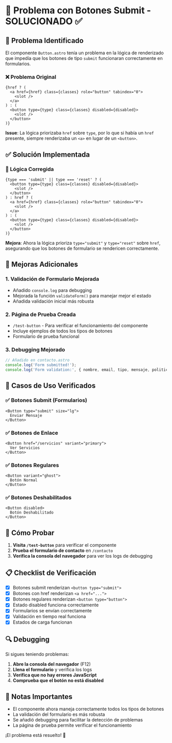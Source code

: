 # 🔧 Problema con Botones Submit - SOLUCIONADO ✅

## 🐛 Problema Identificado

El componente `Button.astro` tenía un problema en la lógica de renderizado que impedía que los botones de tipo `submit` funcionaran correctamente en formularios.

### ❌ Problema Original
```astro
{href ? (
  <a href={href} class={classes} role="button" tabindex="0">
    <slot />
  </a>
) : (
  <button type={type} class={classes} disabled={disabled}>
    <slot />
  </button>
)}
```

**Issue**: La lógica priorizaba `href` sobre `type`, por lo que si había un `href` presente, siempre renderizaba un `<a>` en lugar de un `<button>`.

## ✅ Solución Implementada

### 🔧 Lógica Corregida
```astro
{type === 'submit' || type === 'reset' ? (
  <button type={type} class={classes} disabled={disabled}>
    <slot />
  </button>
) : href ? (
  <a href={href} class={classes} role="button" tabindex="0">
    <slot />
  </a>
) : (
  <button type={type} class={classes} disabled={disabled}>
    <slot />
  </button>
)}
```

**Mejora**: Ahora la lógica prioriza `type="submit"` y `type="reset"` sobre `href`, asegurando que los botones de formulario se rendericen correctamente.

## 🧪 Mejoras Adicionales

### 1. **Validación de Formulario Mejorada**
- Añadido `console.log` para debugging
- Mejorada la función `validateForm()` para manejar mejor el estado
- Añadida validación inicial más robusta

### 2. **Página de Prueba Creada**
- `/test-button` - Para verificar el funcionamiento del componente
- Incluye ejemplos de todos los tipos de botones
- Formulario de prueba funcional

### 3. **Debugging Mejorado**
```javascript
// Añadido en contacto.astro
console.log('Form submitted!');
console.log('Form validation:', { nombre, email, tipo, mensaje, politica, isValid });
```

## 🎯 Casos de Uso Verificados

### ✅ Botones Submit (Formularios)
```astro
<Button type="submit" size="lg">
  Enviar Mensaje
</Button>
```

### ✅ Botones de Enlace
```astro
<Button href="/servicios" variant="primary">
  Ver Servicios
</Button>
```

### ✅ Botones Regulares
```astro
<Button variant="ghost">
  Botón Normal
</Button>
```

### ✅ Botones Deshabilitados
```astro
<Button disabled>
  Botón Deshabilitado
</Button>
```

## 🚀 Cómo Probar

1. **Visita `/test-button`** para verificar el componente
2. **Prueba el formulario de contacto** en `/contacto`
3. **Verifica la consola del navegador** para ver los logs de debugging

## 📋 Checklist de Verificación

- [x] Botones submit renderizan `<button type="submit">`
- [x] Botones con href renderizan `<a href="...">`
- [x] Botones regulares renderizan `<button type="button">`
- [x] Estado disabled funciona correctamente
- [x] Formularios se envían correctamente
- [x] Validación en tiempo real funciona
- [x] Estados de carga funcionan

## 🔍 Debugging

Si sigues teniendo problemas:

1. **Abre la consola del navegador** (F12)
2. **Llena el formulario** y verifica los logs
3. **Verifica que no hay errores JavaScript**
4. **Comprueba que el botón no está disabled**

## 📝 Notas Importantes

- El componente ahora maneja correctamente todos los tipos de botones
- La validación del formulario es más robusta
- Se añadió debugging para facilitar la detección de problemas
- La página de prueba permite verificar el funcionamiento

¡El problema está resuelto! 🎉
